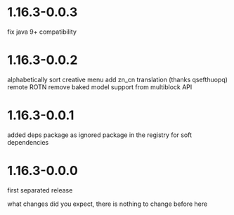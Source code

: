 # 1.16.3-0.0.3
fix java 9+ compatibility

# 1.16.3-0.0.2
alphabetically sort creative menu
add zn_cn translation (thanks qsefthuopq)
remote ROTN
remove baked model support from multiblock API

# 1.16.3-0.0.1
added deps package as ignored package in the registry for soft dependencies

# 1.16.3-0.0.0
first separated release

what changes did you expect, there is nothing to change before here